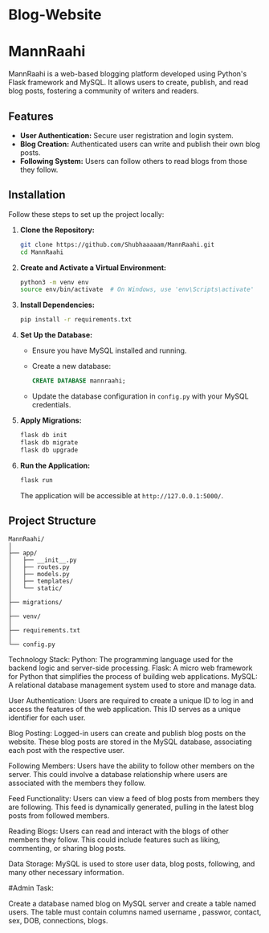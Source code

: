# Blog-Website

# MannRaahi

MannRaahi is a web-based blogging platform developed using Python's Flask framework and MySQL. It allows users to create, publish, and read blog posts, fostering a community of writers and readers.

## Features

- **User Authentication:** Secure user registration and login system.
- **Blog Creation:** Authenticated users can write and publish their own blog posts.
- **Following System:** Users can follow others to read blogs from those they follow.

## Installation

Follow these steps to set up the project locally:

1. **Clone the Repository:**

   ```bash
   git clone https://github.com/Shubhaaaaam/MannRaahi.git
   cd MannRaahi
   ```

2. **Create and Activate a Virtual Environment:**

   ```bash
   python3 -m venv env
   source env/bin/activate  # On Windows, use 'env\Scripts\activate'
   ```

3. **Install Dependencies:**

   ```bash
   pip install -r requirements.txt
   ```

4. **Set Up the Database:**

   - Ensure you have MySQL installed and running.
   - Create a new database:

     ```sql
     CREATE DATABASE mannraahi;
     ```

   - Update the database configuration in `config.py` with your MySQL credentials.

5. **Apply Migrations:**

   ```bash
   flask db init
   flask db migrate
   flask db upgrade
   ```

6. **Run the Application:**

   ```bash
   flask run
   ```

   The application will be accessible at `http://127.0.0.1:5000/`.

## Project Structure

```
MannRaahi/
│
├── app/
│   ├── __init__.py
│   ├── routes.py
│   ├── models.py
│   ├── templates/
│   └── static/
│
├── migrations/
│
├── venv/
│
├── requirements.txt
│
└── config.py
```

Technology Stack:
Python: The programming language used for the backend logic and server-side processing.
Flask: A micro web framework for Python that simplifies the process of building web applications.
MySQL: A relational database management system used to store and manage data.

User Authentication:
Users are required to create a unique ID to log in and access the features of the web application.
This ID serves as a unique identifier for each user.

Blog Posting:
Logged-in users can create and publish blog posts on the website.
These blog posts are stored in the MySQL database, associating each post with the respective user.

Following Members:
Users have the ability to follow other members on the server.
This could involve a database relationship where users are associated with the members they follow.

Feed Functionality:
Users can view a feed of blog posts from members they are following.
This feed is dynamically generated, pulling in the latest blog posts from followed members.

Reading Blogs:
Users can read and interact with the blogs of other members they follow.
This could include features such as liking, commenting, or sharing blog posts.

Data Storage:
MySQL is used to store user data, blog posts, following, and many other necessary information.

#Admin Task:

Create a database named blog on MySQL server and create a table named users.
The table must contain columns named username , passwor, contact, sex, DOB, connections, blogs.
